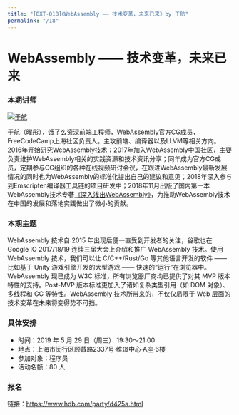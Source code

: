 ```yaml
---
title: "[BXT-018]《WebAssembly —— 技术变革，未来已来》by 于航"
permalink: "/18"
---
```


# WebAssembly —— 技术变革，未来已来

### 本期讲师

[![于航](https://user-images.githubusercontent.com/159840/58186925-62999500-7ce8-11e9-9dfe-235b9f3b5c28.jpg)](https://www.yhspy.com/2019/03/17/%E5%A5%B3%E8%A3%85%E4%B9%8B%E8%B7%AF-%E5%AE%8C%E5%85%A8%E5%A4%A7%E6%8F%AD%E7%A7%98/)

于航（曜彤），饿了么资深前端工程师，[WebAssembly官方CG](https://www.w3.org/community/webassembly/)成员，FreeCodeCamp上海社区负责人。主攻前端、编译器以及LLVM等相关方向。2016年开始研究WebAssembly技术；2017年加入WebAssembly中国社区，主要负责维护WebAssembly相关的实践资源和技术资讯分享；同年成为官方CG成员，定期参与CG组织的各种在线视频研讨会议，在跟进WebAssembly最新发展情况的同时也为WebAssembly的标准化提出自己的建议和意见；2018年深入参与到Emscripten编译器工具链的项目研发中；2018年11月出版了国内第一本WebAssembly技术专著[《深入浅出WebAssembly》](https://zhuanlan.zhihu.com/p/47577104)，为推动WebAssembly技术在中国的发展和落地实践做出了微小的贡献。

### 本期主题

WebAssembly 技术自 2015 年出现后便一直受到开发者的关注，谷歌也在 Google IO 2017/18/19 连续三届大会上介绍和推广 WebAssembly 技术。使用 WebAssembly 技术，我们可以让 C/C++/Rust/Go 等其他语言开发的软件 —— 比如基于 Unity 游戏引擎开发的大型游戏 —— 快速的“运行”在浏览器中。WebAssembly 现已成为 W3C 标准，所有浏览器厂商均已提供了对其 MVP 版本特性的支持。Post-MVP 版本标准更加入了诸如复杂类型引用（如 DOM 对象）、多线程和 GC 等特性。WebAssembly 技术所带来的，不仅仅局限于 Web 层面的技术变革在未来将变得势不可挡。

### 具体安排

- 时间：2019 年 5 月 29 日（周三） 19:30～21:00
- 地点：上海市闵行区顾戴路2337号·维璟中心·A座·6楼
- 参加对象：程序员
- 活动名额：80 人

### 报名

链接：https://www.hdb.com/party/d425a.html

<!-- ### 本期幻灯片 -->
